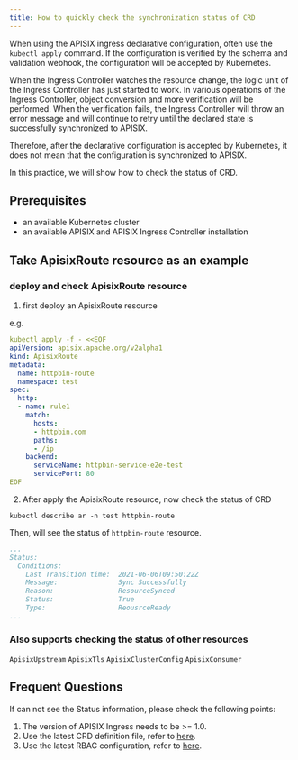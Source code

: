 ```yaml
---
title: How to quickly check the synchronization status of CRD
---
```


<!--
#
# Licensed to the Apache Software Foundation (ASF) under one or more
# contributor license agreements.  See the NOTICE file distributed with
# this work for additional information regarding copyright ownership.
# The ASF licenses this file to You under the Apache License, Version 2.0
# (the "License"); you may not use this file except in compliance with
# the License.  You may obtain a copy of the License at
#
#     http://www.apache.org/licenses/LICENSE-2.0
#
# Unless required by applicable law or agreed to in writing, software
# distributed under the License is distributed on an "AS IS" BASIS,
# WITHOUT WARRANTIES OR CONDITIONS OF ANY KIND, either express or implied.
# See the License for the specific language governing permissions and
# limitations under the License.
#
-->

When using the APISIX ingress declarative configuration, often use the `kubectl apply` command. If the configuration is verified by the schema and validation webhook, the configuration will be accepted by Kubernetes.

When the Ingress Controller watches the resource change, the logic unit of the Ingress Controller has just started to work. 
In various operations of the Ingress Controller, object conversion and more verification will be performed. 
When the verification fails, the Ingress Controller will throw an error message and will continue to retry 
until the declared state is successfully synchronized to APISIX.

Therefore, after the declarative configuration is accepted by Kubernetes, it does not mean that the configuration is synchronized to APISIX.

In this practice, we will show how to  check the status of CRD.

## Prerequisites

- an available Kubernetes cluster
- an available APISIX and APISIX Ingress Controller installation

## Take ApisixRoute resource as an example 

### deploy and check ApisixRoute resource

1. first deploy an ApisixRoute resource

e.g.
   
```yaml
kubectl apply -f - <<EOF
apiVersion: apisix.apache.org/v2alpha1
kind: ApisixRoute
metadata:
  name: httpbin-route
  namespace: test
spec:
  http:
  - name: rule1
    match:
      hosts:
      - httpbin.com
      paths:
      - /ip
    backend:
      serviceName: httpbin-service-e2e-test
      servicePort: 80
EOF
```

2. After apply the ApisixRoute resource, now check the status of CRD

```shell
kubectl describe ar -n test httpbin-route
```

Then, will see the status of `httpbin-route` resource.

```yaml
...
Status:
  Conditions:
    Last Transition time:  2021-06-06T09:50:22Z
    Message:               Sync Successfully
    Reason:                ResourceSynced
    Status:                True
    Type:                  ReousrceReady
...
```

### Also supports checking the status of other resources

`ApisixUpstream`
`ApisixTls`
`ApisixClusterConfig`
`ApisixConsumer`

## Frequent Questions

If can not see the Status information, please check the following points:

1. The version of APISIX Ingress needs to be >= 1.0.
2. Use the latest CRD definition file, refer to [here](https://github.com/apache/apisix-ingress-controller/tree/master/samples/deploy/crd/v1beta1).
3. Use the latest RBAC configuration, refer to [here](https://github.com/apache/apisix-ingress-controller/tree/master/samples/deploy/rbac).
